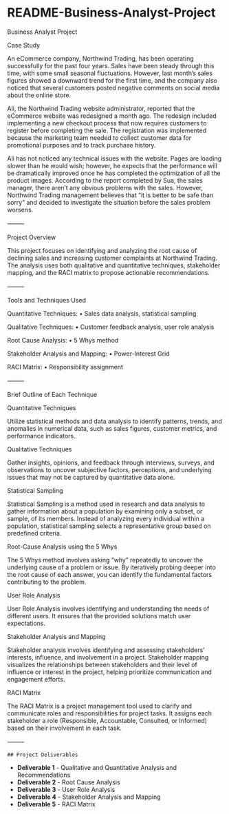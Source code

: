 # README-Business-Analyst-Project

Business Analyst Project

Case Study

An eCommerce company, Northwind Trading, has been operating successfully for the past four years. Sales have been steady through this time, with some small seasonal fluctuations. However, last month’s sales figures showed a downward trend for the first time, and the company also noticed that several customers posted negative comments on social media about the online store.

Ali, the Northwind Trading website administrator, reported that the eCommerce website was redesigned a month ago. The redesign included implementing a new checkout process that now requires customers to register before completing the sale. The registration was implemented because the marketing team needed to collect customer data for promotional purposes and to track purchase history.

Ali has not noticed any technical issues with the website. Pages are loading slower than he would wish; however, he expects that the performance will be dramatically improved once he has completed the optimization of all the product images. According to the report completed by Sua, the sales manager, there aren’t any obvious problems with the sales. However, Northwind Trading management believes that “it is better to be safe than sorry” and decided to investigate the situation before the sales problem worsens.

⸻

Project Overview

This project focuses on identifying and analyzing the root cause of declining sales and increasing customer complaints at Northwind Trading. The analysis uses both qualitative and quantitative techniques, stakeholder mapping, and the RACI matrix to propose actionable recommendations.

⸻

Tools and Techniques Used

Quantitative Techniques:
	•	Sales data analysis, statistical sampling

Qualitative Techniques:
	•	Customer feedback analysis, user role analysis

Root Cause Analysis:
	•	5 Whys method

Stakeholder Analysis and Mapping:
	•	Power-Interest Grid

RACI Matrix:
	•	Responsibility assignment

⸻

Brief Outline of Each Technique

Quantitative Techniques

Utilize statistical methods and data analysis to identify patterns, trends, and anomalies in numerical data, such as sales figures, customer metrics, and performance indicators.

Qualitative Techniques

Gather insights, opinions, and feedback through interviews, surveys, and observations to uncover subjective factors, perceptions, and underlying issues that may not be captured by quantitative data alone.

Statistical Sampling

Statistical Sampling is a method used in research and data analysis to gather information about a population by examining only a subset, or sample, of its members. Instead of analyzing every individual within a population, statistical sampling selects a representative group based on predefined criteria.

Root-Cause Analysis using the 5 Whys

The 5 Whys method involves asking “why” repeatedly to uncover the underlying cause of a problem or issue. By iteratively probing deeper into the root cause of each answer, you can identify the fundamental factors contributing to the problem.

User Role Analysis

User Role Analysis involves identifying and understanding the needs of different users. It ensures that the provided solutions match user expectations.

Stakeholder Analysis and Mapping

Stakeholder analysis involves identifying and assessing stakeholders’ interests, influence, and involvement in a project. Stakeholder mapping visualizes the relationships between stakeholders and their level of influence or interest in the project, helping prioritize communication and engagement efforts.

RACI Matrix

The RACI Matrix is a project management tool used to clarify and communicate roles and responsibilities for project tasks. It assigns each stakeholder a role (Responsible, Accountable, Consulted, or Informed) based on their involvement in each task.

⸻

	## Project Deliverables  

- **Deliverable 1** - Qualitative and Quantitative Analysis and Recommendations  
- **Deliverable 2** - Root Cause Analysis  
- **Deliverable 3** - User Role Analysis  
- **Deliverable 4** - Stakeholder Analysis and Mapping  
- **Deliverable 5** - RACI Matrix  

